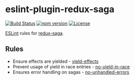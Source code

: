 # eslint-plugin-redux-saga

[![Build Status](https://img.shields.io/travis/pke/eslint-plugin-redux-saga/master.svg?style=flat-square)](https://travis-ci.org/pke/eslint-plugin-redux-saga)
[![npm version](https://img.shields.io/npm/v/eslint-plugin-redux-saga.svg?style=flat-square)](https://badge.fury.io/js/eslint-plugin-redux-saga)
[![License](https://img.shields.io/npm/l/eslint-plugin-redux-saga.svg?style=flat-square)](LICENSE)

[ESLint](https://github.com/eslint/eslint) rules for [redux-saga](https://github.com/yelouafi/redux-saga).

## Rules

* Ensure effects are yielded - [yield-effects](docs/rules/yield-effects.md)
* Prevent usage of yield in race entries - [no-yield-in-race](docs/rules/no-yield-in-race.md)
* Ensures error handling on sagas - [no-unhandled-errors](docs/rules/no-unhandled-errors.md)
